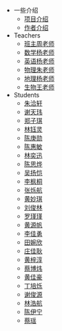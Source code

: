 <!-- _sidebar.md -->

* 一些介绍
  * [项目介绍](/jieshao/page1.md) <!--注意这里是相对路径-->
  * [作者介绍](/jieshao/page2.md)
* Teachers
  * [班主周老师](/teacher/zhou.md)
  * [数学杨老师](/teacher/shuxuelaoshi.md)
  * [英语杨老师](/teacher/yingyulaoshi.md)
  * [物理朱老师](/teacher/wulilaoshi.md)
  * [地理杨老师](/teacher/dililaoshi.md)
  * [生物王老师](/teacher/shengwulaoshi.md)
* Students
  * [朱洽轩](/ProjectDocs/zhuqiaxuan.md)
  * [谢天玮](/ProjectDocs/xietianwei.md)
  * [郑子琪](/ProjectDocs/zhengziqi.md)
  * [林钰灵](/ProjectDocs/linyuling.md)
  * [陈庚勋](/ProjectDocs/chengengxun.md)
  * [陈惠敏](/ProjectDocs/chenhuiming.md)
  * [林奕迅](/ProjectDocs/linyixun.md)
  * [陈思烨](/ProjectDocs/chensiye.md)
  * [吴扬恺](/ProjectDocs/wuyangkai.md)
  * [李枫桐](/ProjectDocs/lifengtong.md)
  * [张烁航](/ProjectDocs/zhangshuohang.md)
  * [黄妙琪](/ProjectDocs/huangmiaoqi.md)
  * [刘俊林](/ProjectDocs/liujunlin.md)
  * [罗瑾瑾](/ProjectDocs/luojinjin.md)
  * [黄源帆](/ProjectDocs/huangyuanfan.md)
  * [李佳勇](/ProjectDocs/lijiayong.md)
  * [田婉欣](/ProjectDocs/tianwanxin.md)
  * [庄佳耿](/ProjectDocs/zhuangjiageng.md)
  * [黄梓淳](/ProjectDocs/huangzichun.md)
  * [蔡博炜](/ProjectDocs/caibowei.md)
  * [黄佳豪](/ProjectDocs/huangjiahao.md)
  * [丁培烁](/ProjectDocs/dingpeishuo.md)
  * [谢俊源](/ProjectDocs/xiejunyuan.md)
  * [林浩航](/ProjectDocs/linhaohang.md)
  * [陈伊宁](/ProjectDocs/chenyining.md)
  * [蔡瑶](/ProjectDocs/caiyao.md)


